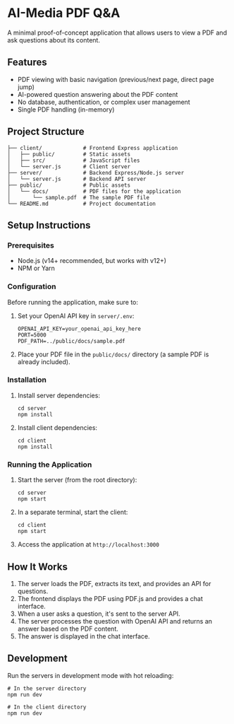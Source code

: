 # AI-Media PDF Q&A

A minimal proof-of-concept application that allows users to view a PDF and ask questions about its content.

## Features

- PDF viewing with basic navigation (previous/next page, direct page jump)
- AI-powered question answering about the PDF content
- No database, authentication, or complex user management
- Single PDF handling (in-memory)

## Project Structure

```
├── client/             # Frontend Express application
│   ├── public/         # Static assets
│   ├── src/            # JavaScript files
│   └── server.js       # Client server
├── server/             # Backend Express/Node.js server
│   └── server.js       # Backend API server
├── public/             # Public assets
│   └── docs/           # PDF files for the application
│       └── sample.pdf  # The sample PDF file
└── README.md           # Project documentation
```

## Setup Instructions

### Prerequisites

- Node.js (v14+ recommended, but works with v12+)
- NPM or Yarn

### Configuration

Before running the application, make sure to:

1. Set your OpenAI API key in `server/.env`:
   ```
   OPENAI_API_KEY=your_openai_api_key_here
   PORT=5000
   PDF_PATH=../public/docs/sample.pdf
   ```

2. Place your PDF file in the `public/docs/` directory (a sample PDF is already included).

### Installation

1. Install server dependencies:
   ```
   cd server
   npm install
   ```

2. Install client dependencies:
   ```
   cd client
   npm install
   ```

### Running the Application

1. Start the server (from the root directory):
   ```
   cd server
   npm start
   ```

2. In a separate terminal, start the client:
   ```
   cd client
   npm start
   ```

3. Access the application at `http://localhost:3000`

## How It Works

1. The server loads the PDF, extracts its text, and provides an API for questions.
2. The frontend displays the PDF using PDF.js and provides a chat interface.
3. When a user asks a question, it's sent to the server API.
4. The server processes the question with OpenAI API and returns an answer based on the PDF content.
5. The answer is displayed in the chat interface.

## Development

Run the servers in development mode with hot reloading:

```
# In the server directory
npm run dev

# In the client directory
npm run dev
```
